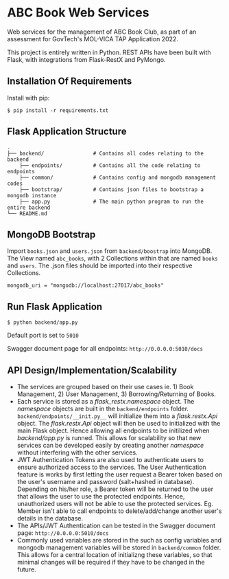 # ABC Book Web Services

Web services for the management of ABC Book Club, as part of an assessment for GovTech's MOL-VICA TAP Application 2022.

This project is entirely written in Python. REST APIs have been built with Flask, with integrations from Flask-RestX and PyMongo.

## Installation Of Requirements

Install with pip:

```
$ pip install -r requirements.txt
```

## Flask Application Structure 
    .
    ├── backend/                # Contains all codes relating to the backend
        ├── endpoints/          # Contains all the code relating to endpoints
        ├── common/             # Contains config and mongodb management codes
        ├── bootstrap/          # Contains json files to bootstrap a mongodb instance
        ├── app.py              # The main python program to run the entire backend
    └── README.md

## MongoDB Bootstrap
Import `books.json` and `users.json` from `backend/boostrap` into MongoDB. The View named `abc_books`, with 2 Collections within that are named `books` and `users`. The .json files should be imported into their respective Collections.
```
mongodb_uri = "mongodb://localhost:27017/abc_books"
```

## Run Flask Application

```
$ python backend/app.py
```
Default port is set to `5010`

Swagger document page for all endpoints:  `http://0.0.0.0:5010/docs`

## API Design/Implementation/Scalability
- The services are grouped based on their use cases ie. 1) Book Management, 2) User Management, 3) Borrowing/Returning of Books.
- Each service is stored as a _flask_restx.namespace_ object. The _namespace_ objects are built in the `backend/endpoints` folder. `backend/endpoints/__init.py__` will initialize them into a _flask.restx.Api_ object. The _flask.restx.Api_ object will then be used to initialized with the main Flask object. Hence allowing all endpoints to be initilized when _backend/app.py_ is runned. This allows for scalability so that new services can be developed easily by creating another _namespace_ without interfering with the other services.
- JWT Authentication Tokens are also used to authenticate users to ensure authorized access to the services. The User Authentication feature is works by first letting the user request a Bearer token based on the user's username and password (salt+hashed in database). Depending on his/her role, a Bearer token will be returned to the user that allows the user to use the protected endpoints. Hence, unauthorized users will not be able to use the protected services. Eg. Member isn't able to call endpoints to delete/add/change another user's details in the database.
- The APIs/JWT Authentication can be tested in the Swagger document page: `http://0.0.0.0:5010/docs`
- Commonly used variables are stored in the such as config variables and mongodb management variables will be stored in `backend/common` folder. This allows for a central location of initializng these variables, so that minimal changes will be required if they have to be changed in the future.
